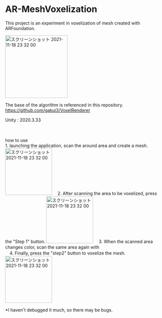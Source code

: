 # AR-MeshVoxelization


This project is an experiment in voxelization of mesh created with ARFoundation.

<img width="200" alt="スクリーンショット 2021-11-18 23 32 00" src="https://user-images.githubusercontent.com/65954422/164364387-f44f8744-1aae-4020-b90b-04ad672bd8b9.gif">

The base of the algorithm is referenced in this repository.  
https://github.com/gakui3/VoxelRenderer

Unity : 2020.3.33

<br>
<br>
how to use
<br>
1. launching the application, scan the around area and create a mesh.  
<img width="150" alt="スクリーンショット 2021-11-18 23 32 00" src="https://user-images.githubusercontent.com/65954422/164361397-69c7b725-7df6-433c-9c03-ffa5b3adfab9.gif">
　2. After scanning the area to be voxelized, press the "Step 1" button.
<img width="150" alt="スクリーンショット 2021-11-18 23 32 00" src="https://user-images.githubusercontent.com/65954422/164361406-d27ffa3f-e79f-4314-bc7e-36e05cee3409.gif">
　3. When the scanned area changes color, scan the same area again with
</br>
　4. Finally, press the "step2" button to voxelize the mesh.
<img width="150" alt="スクリーンショット 2021-11-18 23 32 00" src="https://user-images.githubusercontent.com/65954422/164361418-a72e3763-cb58-4119-88a2-e4bcfff11aea.gif">

*I haven't debugged it much, so there may be bugs.
